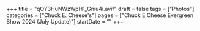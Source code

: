 +++
title = "qOY3HuNWzWpH1_Gniu4i.avif"
draft = false
tags = ["Photos"]
categories = ["Chuck E. Cheese's"]
pages = ["Chuck E Cheese Evergreen Show 2024 (July Update)"]
startDate = ""
+++
